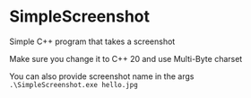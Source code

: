 # SimpleScreenshot
Simple C++ program that takes a screenshot

Make sure you change it to C++ 20 and use Multi-Byte charset

You can also provide screenshot name in the args
<code> .\SimpleScreenshot.exe hello.jpg </code>
